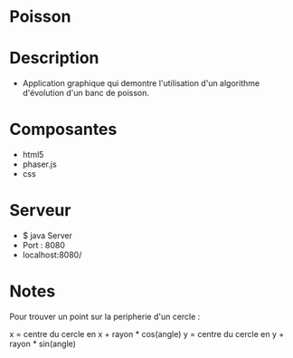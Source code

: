 Poisson
=======

# Description 

* Application graphique qui demontre l'utilisation d'un algorithme d'évolution d'un banc de poisson.

# Composantes

* html5
* phaser.js
* css

# Serveur

* $ java Server
* Port : 8080
* localhost:8080/

# Notes

Pour trouver un point sur la peripherie d'un cercle :

x = centre du cercle en x + rayon * cos(angle)
y = centre du cercle en y + rayon * sin(angle)
